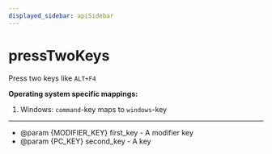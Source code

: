```yaml
---
displayed_sidebar: apiSidebar
---
```

# pressTwoKeys

Press two keys like `ALT+F4`

**Operating system specific mappings:**
1. Windows: `command`-key maps to `windows`-key
---

   * @param \{MODIFIER_KEY} first_key - A modifier key
   * @param \{PC_KEY} second_key - A key
